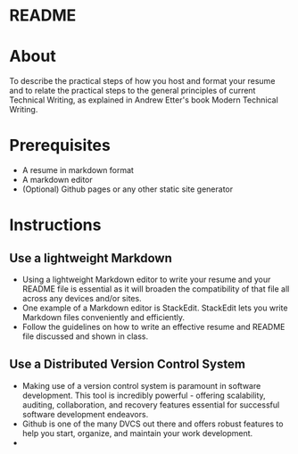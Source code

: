 # README
# About
To describe the practical steps of how you host and format your resume and to relate the practical steps to the general principles of current Technical Writing, as explained in Andrew Etter's book Modern Technical Writing.

# Prerequisites
- A resume in markdown format
- A markdown editor
- (Optional) Github pages or any other static site generator

# Instructions
## Use a lightweight Markdown
- Using a lightweight Markdown editor to write your resume and your README file is essential as it will broaden the compatibility of that file all across any devices and/or sites.
- One example of a Markdown editor is StackEdit. StackEdit lets you write Markdown files conveniently and efficiently.
- Follow the guidelines on how to write an effective resume and README file discussed and shown in class.
## Use a Distributed Version Control System
-   Making use of a version control system is paramount in software development. This tool is incredibly powerful - offering scalability, auditing, collaboration, and recovery features essential for successful software development endeavors.
- Github is one of the many DVCS out there and offers robust features to help you start, organize, and maintain your work development.
- 
<!--stackedit_data:
eyJoaXN0b3J5IjpbOTY1MjA4ODg5LDE2NjIzMjE5NDQsLTMyOT
M0NTU2OSwtMTE2OTAyMzgwMSwxNTM3NzMxOTM5LDE4MjA2NjM2
MjYsLTIwODg3NDY2MTJdfQ==
-->